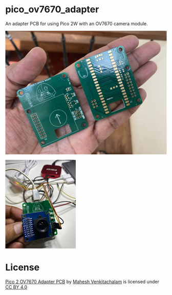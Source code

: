 # pico_ov7670_adapter

An adapter PCB for using Pico 2W with an OV7670 camera module.

![pcb](./pcb.jpg)

![debugging](./debugging.jpg)

# License

<p xmlns:cc="http://creativecommons.org/ns#" xmlns:dct="http://purl.org/dc/terms/"><a property="dct:title" rel="cc:attributionURL" href="http://electronut.in">Pico 2 OV7670 Adapter PCB</a> by <a rel="cc:attributionURL dct:creator" property="cc:attributionName" href="http://electronut.in">Mahesh Venkitachalam</a> is licensed under <a href="https://creativecommons.org/licenses/by/4.0/?ref=chooser-v1" target="_blank" rel="license noopener noreferrer" style="display:inline-block;">CC BY 4.0<img style="height:22px!important;margin-left:3px;vertical-align:text-bottom;" src="https://mirrors.creativecommons.org/presskit/icons/cc.svg?ref=chooser-v1" alt=""><img style="height:22px!important;margin-left:3px;vertical-align:text-bottom;" src="https://mirrors.creativecommons.org/presskit/icons/by.svg?ref=chooser-v1" alt=""></a></p>